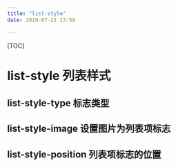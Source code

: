 ```yaml
---
title: "list-style"
date: 2019-07-21 13:59

---
```


[TOC]

# list-style 列表样式

## list-style-type 标志类型

## list-style-image 设置图片为列表项标志

## list-style-position 列表项标志的位置
